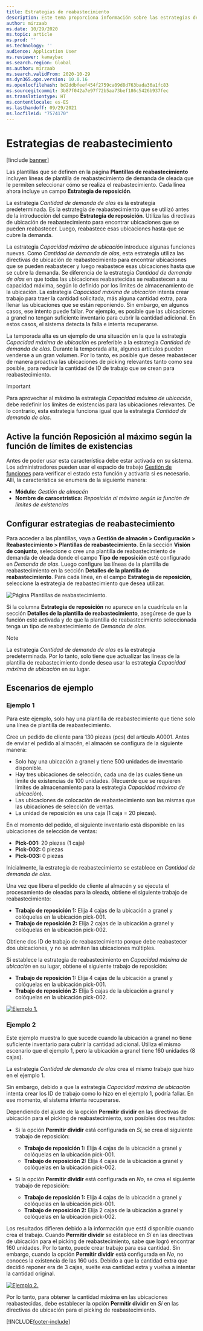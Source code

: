 ```yaml
---
title: Estrategias de reabastecimiento
description: Este tema proporciona información sobre las estrategias de reabastecimiento y explica cómo puede utilizar el campo Estrategia de reabastecimiento en las líneas de la plantilla de reabastecimiento de demanda de oleada para seleccionar cómo se realiza el reabastecimiento.
author: mirzaab
ms.date: 10/29/2020
ms.topic: article
ms.prod: ''
ms.technology: ''
audience: Application User
ms.reviewer: kamaybac
ms.search.region: Global
ms.author: mirzaab
ms.search.validFrom: 2020-10-29
ms.dyn365.ops.version: 10.0.16
ms.openlocfilehash: bd2ddbfeef454f2759ca09d8d763bada36a1fc83
ms.sourcegitcommit: 3b87f042a7e97f72b5aa73bef186c5426b937fec
ms.translationtype: HT
ms.contentlocale: es-ES
ms.lasthandoff: 09/29/2021
ms.locfileid: "7574170"
---
```

# <a name="replenishment-strategies"></a>Estrategias de reabastecimiento

[!include [banner](../includes/banner.md)]

Las plantillas que se definen en la página **Plantillas de reabastecimiento** incluyen líneas de plantilla de reabastecimiento de demanda de oleada que le permiten seleccionar cómo se realiza el reabastecimiento. Cada línea ahora incluye un campo **Estrategia de reposición**.

La estrategia *Cantidad de demanda de olas* es la estrategia predeterminada. Es la estrategia de reabastecimiento que se utilizó antes de la introducción del campo **Estrategia de reposición**. Utiliza las directivas de ubicación de reabastecimiento para encontrar ubicaciones que se pueden reabastecer. Luego, reabastece esas ubicaciones hasta que se cubre la demanda.

La estrategia *Capacidad máxima de ubicación* introduce algunas funciones nuevas. Como *Cantidad de demanda de olas*, esta estrategia utiliza las directivas de ubicación de reabastecimiento para encontrar ubicaciones que se pueden reabastecer y luego reabastece esas ubicaciones hasta que se cubre la demanda. Se diferencia de la estrategia *Cantidad de demanda de olas* en que todas las ubicaciones reabastecidas se reabastecen a su capacidad máxima, según lo definido por los límites de almacenamiento de la ubicación. La estrategia *Capacidad máxima de ubicación* intenta crear trabajo para traer la cantidad solicitada, más alguna cantidad extra, para llenar las ubicaciones que se están reponiendo. Sin embargo, en algunos casos, ese intento puede fallar. Por ejemplo, es posible que las ubicaciones a granel no tengan suficiente inventario para cubrir la cantidad adicional. En estos casos, el sistema detecta la falla e intenta recuperarse.

La temporada alta es un ejemplo de una situación en la que la estrategia *Capacidad máxima de ubicación* es preferible a la estrategia *Cantidad de demanda de olas*. Durante la temporada alta, algunos artículos pueden venderse a un gran volumen. Por lo tanto, es posible que desee reabastecer de manera proactiva las ubicaciones de picking relevantes tanto como sea posible, para reducir la cantidad de ID de trabajo que se crean para reabastecimiento.

> [!IMPORTANT]
> Para aprovechar al máximo la estrategia *Capacidad máxima de ubicación*, debe redefinir los límites de existencias para las ubicaciones relevantes. De lo contrario, esta estrategia funciona igual que la estrategia *Cantidad de demanda de olas*.

## <a name="turn-on-the-replenish-to-max-based-on-stocking-limits-feature"></a>Active la función Reposición al máximo según la función de límites de existencias

Antes de poder usar esta característica debe estar activada en su sistema. Los administradores pueden usar el espacio de trabajo [Gestión de funciones](../../fin-ops-core/fin-ops/get-started/feature-management/feature-management-overview.md) para verificar el estado esta función y activarla si es necesario. Allí, la característica se enumera de la siguiente manera:

- **Módulo:** *Gestión de almacén*
- **Nombre de caracetrística:** *Reposición al máximo según la función de límites de existencias*

## <a name="set-up-replenishment-strategies"></a>Configurar estrategias de reabastecimiento

Para acceder a las plantillas, vaya a **Gestión de almacén \> Configuración \> Reabastecimiento \> Plantillas de reabastecimiento**. En la sección **Visión de conjunto**, seleccione o cree una plantilla de reabastecimiento de demanda de oleada donde el campo **Tipo de reposición** esté configurado en *Demanda de olas*. Luego configure las líneas de la plantilla de reabastecimiento en la sección **Detalles de la plantilla de reabastecimiento**. Para cada línea, en el campo **Estrategia de reposición**, seleccione la estrategia de reabastecimiento que desea utilizar.

![Página Plantillas de reabastecimiento.](media/ReplenTempWaveDmdMaxLocCap.png "Página Plantillas de reabastecimiento")

Si la columna **Estrategia de reposición** no aparece en la cuadrícula en la sección **Detalles de la plantilla de reabastecimiento**, asegúrese de que la función esté activada y de que la plantilla de reabastecimiento seleccionada tenga un tipo de reabastecimiento de *Demanda de olas*.

> [!NOTE]
> La estrategia *Cantidad de demanda de olas* es la estrategia predeterminada. Por lo tanto, solo tiene que actualizar las líneas de la plantilla de reabastecimiento donde desea usar la estrategia *Capacidad máxima de ubicación* en su lugar.

## <a name="example-scenarios"></a>Escenarios de ejemplo

### <a name="example-1"></a>Ejemplo 1

Para este ejemplo, solo hay una plantilla de reabastecimiento que tiene solo una línea de plantilla de reabastecimiento.

Cree un pedido de cliente para 130 piezas (pcs) del artículo A0001. Antes de enviar el pedido al almacén, el almacén se configura de la siguiente manera:

- Solo hay una ubicación a granel y tiene 500 unidades de inventario disponible.
- Hay tres ubicaciones de selección, cada una de las cuales tiene un límite de existencias de 100 unidades. (Recuerde que se requieren límites de almacenamiento para la estrategia *Capacidad máxima de ubicación*).
- Las ubicaciones de colocación de reabastecimiento son las mismas que las ubicaciones de selección de ventas.
- La unidad de reposición es una caja (1 caja = 20 piezas).

En el momento del pedido, el siguiente inventario está disponible en las ubicaciones de selección de ventas:

- **Pick-001:** 20 piezas (1 caja)
- **Pick-002:** 0 piezas
- **Pick-003:** 0 piezas

Inicialmente, la estrategia de reabastecimiento se establece en *Cantidad de demanda de olas*.

Una vez que libera el pedido de cliente al almacén y se ejecuta el procesamiento de oleadas para la oleada, obtiene el siguiente trabajo de reabastecimiento:

- **Trabajo de reposición 1:** Elija 4 cajas de la ubicación a granel y colóquelas en la ubicación pick-001.
- **Trabajo de reposición 2:** Elija 2 cajas de la ubicación a granel y colóquelas en la ubicación pick-002.

Obtiene dos ID de trabajo de reabastecimiento porque debe reabastecer dos ubicaciones, y no se admiten las ubicaciones múltiples.

Si establece la estrategia de reabastecimiento en *Capacidad máxima de ubicación* en su lugar, obtiene el siguiente trabajo de reposición:

- **Trabajo de reposición 1:** Elija 4 cajas de la ubicación a granel y colóquelas en la ubicación pick-001.
- **Trabajo de reposición 2:** Elija 5 cajas de la ubicación a granel y colóquelas en la ubicación pick-002.

[![Ejemplo 1.](media/ReplenTemp_example_1.png "Ejemplo 1")](media/ReplenTemp_example_1_large.png)

### <a name="example-2"></a>Ejemplo 2

Este ejemplo muestra lo que sucede cuando la ubicación a granel no tiene suficiente inventario para cubrir la cantidad adicional. Utiliza el mismo escenario que el ejemplo 1, pero la ubicación a granel tiene 160 unidades (8 cajas).

La estrategia *Cantidad de demanda de olas* crea el mismo trabajo que hizo en el ejemplo 1.

Sin embargo, debido a que la estrategia *Capacidad máxima de ubicación* intenta crear los ID de trabajo como lo hizo en el ejemplo 1, podría fallar. En ese momento, el sistema intenta recuperarse.

Dependiendo del ajuste de la opción **Permitir dividir** en las directivas de ubicación para el picking de reabastecimiento, son posibles dos resultados:

- Si la opción **Permitir dividir** está configurada en *Sí*, se crea el siguiente trabajo de reposición:

    - **Trabajo de reposición 1:** Elija 4 cajas de la ubicación a granel y colóquelas en la ubicación pick-001.
    - **Trabajo de reposición 2:** Elija 4 cajas de la ubicación a granel y colóquelas en la ubicación pick-002.

- Si la opción **Permitir dividir** está configurada en *No*, se crea el siguiente trabajo de reposición:

    - **Trabajo de reposición 1:** Elija 4 cajas de la ubicación a granel y colóquelas en la ubicación pick-001.
    - **Trabajo de reposición 2:** Elija 2 cajas de la ubicación a granel y colóquelas en la ubicación pick-002.

Los resultados difieren debido a la información que está disponible cuando crea el trabajo. Cuando **Permitir dividir** se establece en *Sí* en las directivas de ubicación para el picking de reabastecimiento, sabe que logró encontrar 160 unidades. Por lo tanto, puede crear trabajo para esa cantidad. Sin embargo, cuando la opción **Permitir dividir** está configurada en *No*, no conoces la existencia de las 160 uds. Debido a que la cantidad extra que decidió reponer era de 3 cajas, suelte esa cantidad extra y vuelva a intentar la cantidad original.

[![Ejemplo 2.](media/ReplenTemp_example_2.png "Ejemplo 2")](media/ReplenTemp_example_2_large.png)

Por lo tanto, para obtener la cantidad máxima en las ubicaciones reabastecidas, debe establecer la opción **Permitir dividir** en *Sí* en las directivas de ubicación para el picking de reabastecimiento.


[!INCLUDE[footer-include](../../includes/footer-banner.md)]